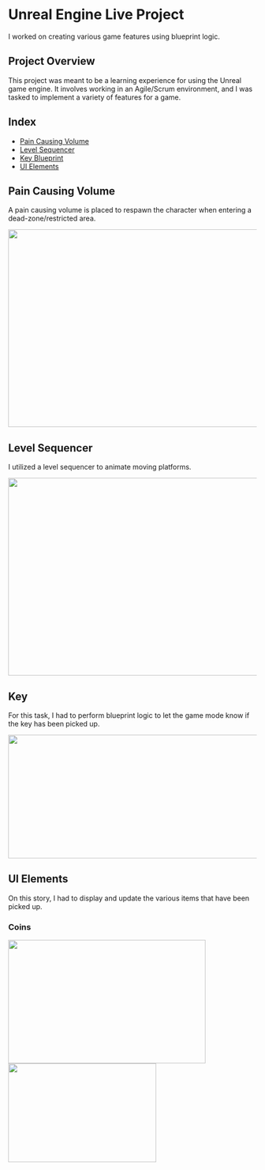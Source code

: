 # Unreal Engine Live Project
I worked on creating various game features using blueprint logic.

## Project Overview
This project was meant to be a learning experience for using the Unreal game engine. It involves working in an Agile/Scrum environment, and I was tasked to implement a variety of features for a game.

## Index

- [Pain Causing Volume](#pain-causing-volume)
- [Level Sequencer](#level-sequencer)
- [Key Blueprint](#key)
- [UI Elements](#key)


## Pain Causing Volume

A pain causing volume is placed to respawn the character when entering a dead-zone/restricted area.

<img src="https://user-images.githubusercontent.com/98930139/176229609-47beeb0d-3f71-4875-b9ca-f81a694f101c.png" width="700" height="400">

## Level Sequencer

I utilized a level sequencer to animate moving platforms.

<img src="https://user-images.githubusercontent.com/98930139/176234695-091767c3-1f40-49fd-9b06-d782c7baae93.gif" width="700" height="400">

## Key

For this task, I had to perform blueprint logic to let the game mode know if the key has been picked up.

<img src="https://user-images.githubusercontent.com/98930139/176240654-c9d363a3-fd1c-4064-ba6b-bfaee7b72f6e.png" width="700" height="250">

## UI Elements

On this story, I had to display and update the various items that have been picked up.

### Coins

<div float="left">
    <img src="https://user-images.githubusercontent.com/98930139/176249574-f221b921-4d27-42e1-8c7b-e49eec9f07f9.gif" width="400" height="250">
    <img src="https://user-images.githubusercontent.com/98930139/176250124-a611e117-be57-43e5-8e10-a82cbdfe4d6b.gif" width="300" height="200">

</div>